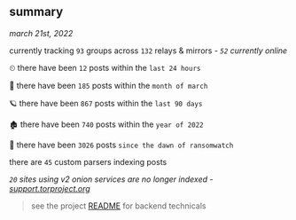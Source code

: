 
## summary
_march 21st, 2022_

currently tracking `93` groups across `132` relays & mirrors - _`52` currently online_

⏲ there have been `12` posts within the `last 24 hours`

🦈 there have been `185` posts within the `month of march`

🪐 there have been `867` posts within the `last 90 days`

🏚 there have been `740` posts within the `year of 2022`

🦕 there have been `3026` posts `since the dawn of ransomwatch`

there are `45` custom parsers indexing posts

_`20` sites using v2 onion services are no longer indexed - [support.torproject.org](https://support.torproject.org/onionservices/v2-deprecation/)_

> see the project [README](https://github.com/thetanz/ransomwatch#ransomwatch--) for backend technicals
